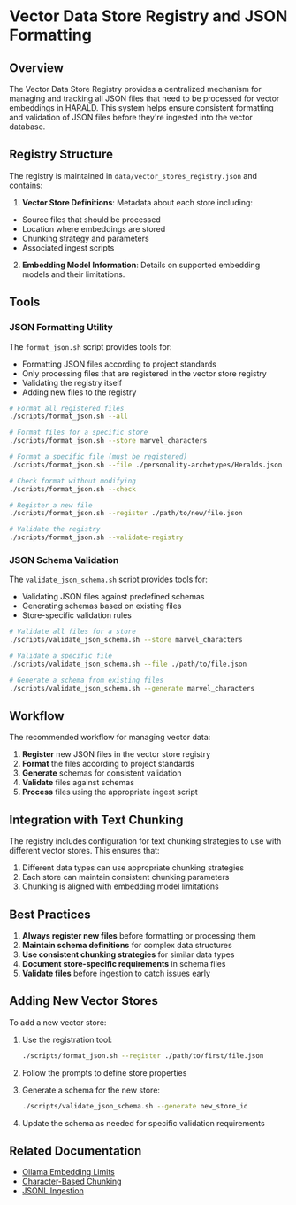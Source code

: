 # Vector Data Store Registry and JSON Formatting

## Overview

The Vector Data Store Registry provides a centralized mechanism for managing and
tracking all JSON files that need to be processed for vector embeddings in
HARALD. This system helps ensure consistent formatting and validation of JSON
files before they're ingested into the vector database.

## Registry Structure

The registry is maintained in `data/vector_stores_registry.json` and contains:

1. **Vector Store Definitions**: Metadata about each store including:

- Source files that should be processed
- Location where embeddings are stored
- Chunking strategy and parameters
- Associated ingest scripts

2. **Embedding Model Information**: Details on supported embedding models and
   their limitations.

## Tools

### JSON Formatting Utility

The `format_json.sh` script provides tools for:

- Formatting JSON files according to project standards
- Only processing files that are registered in the vector store registry
- Validating the registry itself
- Adding new files to the registry

```bash
# Format all registered files
./scripts/format_json.sh --all

# Format files for a specific store
./scripts/format_json.sh --store marvel_characters

# Format a specific file (must be registered)
./scripts/format_json.sh --file ./personality-archetypes/Heralds.json

# Check format without modifying
./scripts/format_json.sh --check

# Register a new file
./scripts/format_json.sh --register ./path/to/new/file.json

# Validate the registry
./scripts/format_json.sh --validate-registry
```

### JSON Schema Validation

The `validate_json_schema.sh` script provides tools for:

- Validating JSON files against predefined schemas
- Generating schemas based on existing files
- Store-specific validation rules

```bash
# Validate all files for a store
./scripts/validate_json_schema.sh --store marvel_characters

# Validate a specific file
./scripts/validate_json_schema.sh --file ./path/to/file.json

# Generate a schema from existing files
./scripts/validate_json_schema.sh --generate marvel_characters
```

## Workflow

The recommended workflow for managing vector data:

1. **Register** new JSON files in the vector store registry
2. **Format** the files according to project standards
3. **Generate** schemas for consistent validation
4. **Validate** files against schemas
5. **Process** files using the appropriate ingest script

## Integration with Text Chunking

The registry includes configuration for text chunking strategies to use with
different vector stores. This ensures that:

1. Different data types can use appropriate chunking strategies
2. Each store can maintain consistent chunking parameters
3. Chunking is aligned with embedding model limitations

## Best Practices

1. **Always register new files** before formatting or processing them
2. **Maintain schema definitions** for complex data structures
3. **Use consistent chunking strategies** for similar data types
4. **Document store-specific requirements** in schema files
5. **Validate files** before ingestion to catch issues early

## Adding New Vector Stores

To add a new vector store:

1. Use the registration tool:

   ```bash
   ./scripts/format_json.sh --register ./path/to/first/file.json
   ```

2. Follow the prompts to define store properties
3. Generate a schema for the new store:

   ```bash
   ./scripts/validate_json_schema.sh --generate new_store_id
   ```

4. Update the schema as needed for specific validation requirements

## Related Documentation

- [Ollama Embedding Limits](./ollama-embedding-limits.md)
- [Character-Based Chunking](./character-based-chunking.md)
- [JSONL Ingestion](./jsonl-ingestion.md)
